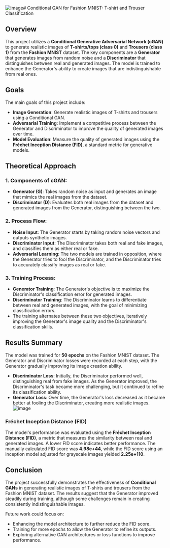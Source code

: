 ![image](https://github.com/user-attachments/assets/947d14f1-1d33-49d2-b9ea-8d5d1b1cb29c)# Conditional GAN for Fashion MNIST: T-shirt and Trouser Classification

## Overview

This project utilizes a **Conditional Generative Adversarial Network (cGAN)** to generate realistic images of **T-shirts/tops (class 0)** and **Trousers (class 1)** from the **Fashion MNIST** dataset. The key components are a **Generator** that generates images from random noise and a **Discriminator** that distinguishes between real and generated images. The model is trained to enhance the Generator's ability to create images that are indistinguishable from real ones.

## Goals

The main goals of this project include:

- **Image Generation**: Generate realistic images of T-shirts and trousers using a Conditional GAN.
- **Adversarial Training**: Implement a competitive process between the Generator and Discriminator to improve the quality of generated images over time.
- **Model Evaluation**: Measure the quality of generated images using the **Fréchet Inception Distance (FID)**, a standard metric for generative models.

## Theoretical Approach

### 1. **Components of cGAN**:
   - **Generator (G)**: Takes random noise as input and generates an image that mimics the real images from the dataset.
   - **Discriminator (D)**: Evaluates both real images from the dataset and generated images from the Generator, distinguishing between the two.

### 2. **Process Flow**:
   - **Noise Input**: The Generator starts by taking random noise vectors and outputs synthetic images.
   - **Discriminator Input**: The Discriminator takes both real and fake images, and classifies them as either real or fake.
   - **Adversarial Learning**: The two models are trained in opposition, where the Generator tries to fool the Discriminator, and the Discriminator tries to accurately classify images as real or fake.

### 3. **Training Process**:
   - **Generator Training**: The Generator's objective is to maximize the Discriminator's classification error for generated images.
   - **Discriminator Training**: The Discriminator learns to differentiate between real and generated images, with the goal of minimizing classification errors.
   - The training alternates between these two objectives, iteratively improving the Generator's image quality and the Discriminator's classification skills.

## Results Summary

The model was trained for **50 epochs** on the Fashion MNIST dataset. The Generator and Discriminator losses were recorded at each step, with the Generator gradually improving its image creation ability.

- **Discriminator Loss**: Initially, the Discriminator performed well, distinguishing real from fake images. As the Generator improved, the Discriminator's task became more challenging, but it continued to refine its classification ability.
- **Generator Loss**: Over time, the Generator's loss decreased as it became better at fooling the Discriminator, creating more realistic images.
![image](https://github.com/user-attachments/assets/2819167e-faeb-4c7b-afb2-3c5f7932c83a)

### **Fréchet Inception Distance (FID)**

The model's performance was evaluated using the **Fréchet Inception Distance (FID)**, a metric that measures the similarity between real and generated images. A lower FID score indicates better performance. The manually calculated FID score was **4.98e+44**, while the FID score using an inception model adjusted for grayscale images yielded **2.25e+110**.

## Conclusion

The project successfully demonstrates the effectiveness of **Conditional GANs** in generating realistic images of T-shirts and trousers from the Fashion MNIST dataset. The results suggest that the Generator improved steadily during training, although some challenges remain in creating consistently indistinguishable images.

Future work could focus on:
- Enhancing the model architecture to further reduce the FID score.
- Training for more epochs to allow the Generator to refine its outputs.
- Exploring alternative GAN architectures or loss functions to improve performance.


